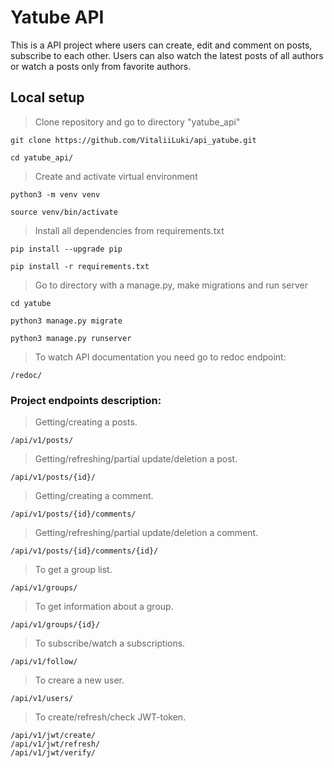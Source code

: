 # Yatube API
This is a API project where users can create, edit and comment on posts, subscribe to each other. Users can also watch the latest posts of all authors or watch a posts only from favorite authors.


## Local setup
> Clone repository and go to directory "yatube_api"

```git clone https://github.com/VitaliiLuki/api_yatube.git```

```cd yatube_api/```

>Create and activate virtual environment

```python3 -m venv venv```

```source venv/bin/activate```

>Install all dependencies from requirements.txt

```pip install --upgrade pip```

```pip install -r requirements.txt```

>Go to directory with a manage.py, make migrations and run server

```cd yatube```

```python3 manage.py migrate```

```python3 manage.py runserver```


>To watch API documentation you need go to redoc endpoint:

```/redoc/```

### Project endpoints description:

>Getting/creating a posts.
```
/api/v1/posts/
```
>Getting/refreshing/partial update/deletion a post.
```
/api/v1/posts/{id}/
```
>Getting/creating a comment.
```
/api/v1/posts/{id}/comments/
```
>Getting/refreshing/partial update/deletion a comment.
```
/api/v1/posts/{id}/comments/{id}/
```
>To get a group list.
```
/api/v1/groups/
```
>To get information about a group.
```
/api/v1/groups/{id}/
```
>To subscribe/watch a subscriptions.
```
/api/v1/follow/
```
>To creare a new user.
```
/api/v1/users/
```
>To create/refresh/check JWT-token.
```
/api/v1/jwt/create/
/api/v1/jwt/refresh/
/api/v1/jwt/verify/
```
